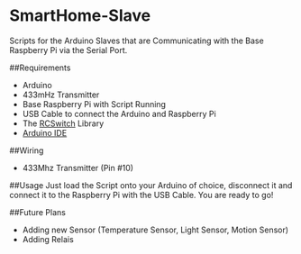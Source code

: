 # SmartHome-Slave
Scripts for the Arduino Slaves that are Communicating with the Base Raspberry Pi via the Serial Port.

##Requirements
- Arduino
- 433mHz Transmitter
- Base Raspberry Pi with Script Running
- USB Cable to connect the Arduino and Raspberry Pi
- The [RCSwitch](https://github.com/sui77/rc-switch) Library
- [Arduino IDE](https://www.arduino.cc/en/Main/Software)

##Wiring
- 433Mhz Transmitter (Pin \#10) 

##Usage
Just load the Script onto your Arduino of choice, disconnect it and connect it to the Raspberry Pi with the USB Cable. You are ready to go!

##Future Plans
- Adding new Sensor (Temperature Sensor, Light Sensor, Motion Sensor)
- Adding Relais
